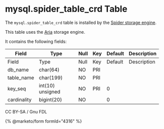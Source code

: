 # mysql.spider\_table\_crd Table

The `mysql.spider_table_crd` table is installed by the [Spider storage engine](../../../../../storage-engines/spider/).

This table uses the [Aria](../../../../../storage-engines/aria/) storage engine.

It contains the following fields:

| Field       | Type             | Null | Key | Default | Description |
| ----------- | ---------------- | ---- | --- | ------- | ----------- |
| Field       | Type             | Null | Key | Default | Description |
| db\_name    | char(64)         | NO   | PRI |         |             |
| table\_name | char(199)        | NO   | PRI |         |             |
| key\_seq    | int(10) unsigned | NO   | PRI | 0       |             |
| cardinality | bigint(20)       | NO   |     | 0       |             |

CC BY-SA / Gnu FDL

{% @marketo/form formId="4316" %}
